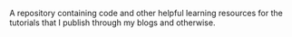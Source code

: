A repository containing code and other helpful learning resources for the tutorials that I publish through my blogs and otherwise.